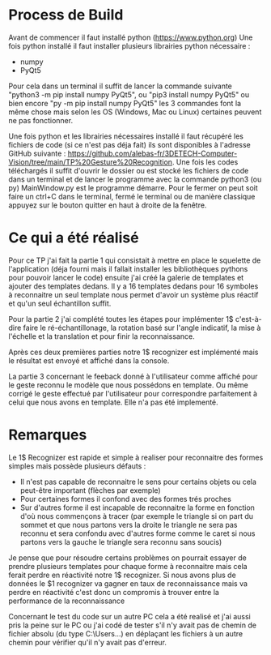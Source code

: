 # Process de Build 

Avant de commencer il faut installé python (https://www.python.org)
Une fois python installé il faut installer plusieurs librairies python nécessaire :
- numpy
- PyQt5

Pour cela dans un terminal il suffit de lancer la commande suivante "python3 -m pip install numpy PyQt5", ou "pip3 install numpy PyQt5" ou bien encore "py -m pip install numpy PyQt5" les 3 commandes font la même chose mais selon les OS (Windows, Mac ou Linux) certaines peuvent ne pas fonctionner.

Une fois python et les librairies nécessaires installé il faut récupéré les fichiers de code (si ce n'est pas déja fait) ils sont disponibles à l'adresse GitHub suivante :  https://github.com/alebas-fr/3DETECH-Computer-Vision/tree/main/TP%20Gesture%20Recognition. 
Une fois les codes téléchargés il suffit d'ouvrir le dossier ou est stocké les fichiers de code dans un terminal et de lancer le programme avec la commande python3 (ou py) MainWindow.py est le programme démarre. Pour le fermer on peut soit faire un ctrl+C dans le terminal, fermé le terminal ou de manière classique appuyez sur le bouton quitter en haut à droite de la fenêtre. 

# Ce qui a été réalisé 

Pour ce TP j'ai fait la partie 1 qui consistait à mettre en place le squelette de l'application (déja fourni mais il fallait installer les bibliothèques pythons pour pouvoir lancer le code) ensuite j'ai créé la galerie de templates et ajouter des templates dedans. Il y a 16 templates dedans pour 16 symboles à reconnaitre un seul template nous permet d'avoir un système plus réactif et qu'un seul échantillon suffit.

Pour la partie 2 j'ai complété toutes les étapes pour implémenter 1$ c'est-à-dire faire le ré-échantillonage, la rotation basé sur l'angle indicatif, la mise à l'échelle et la translation et pour finir la reconnaissance.

Après ces deux premières parties notre 1$ recognizer est implémenté mais le résultat est envoyé et affiché dans la console.

La partie 3 concernant le feeback donné à l'utilisateur comme affiché pour le geste reconnu le modèle que nous possédons en template. Ou même corrigé le geste effectué par l'utilisateur pour correspondre parfaitement à celui que nous avons en template. Elle n'a pas été implementé.

# Remarques
Le 1$ Recognizer est rapide et simple à realiser pour reconnaitre des formes simples mais possède plusieurs défauts : 
- Il n'est pas capable de reconnaitre le sens pour certains objets ou cela peut-être important (flèches par exemple)
- Pour certaines formes il confond avec des formes trés proches 
- Sur d'autres forme il est incapable de reconnaitre la forme en fonction d'où nous commençons à tracer (par exemple le triangle si on part du sommet et que nous partons vers la droite le triangle ne sera pas reconnu et sera confondu avec d'autres forme comme le caret si nous partons vers la gauche le triangle sera reconnu sans soucis)

Je pense que pour résoudre certains problèmes on pourrait essayer de prendre plusieurs templates pour chaque forme à reconnaitre mais cela ferait perdre en réactivité notre 1$ recognizer. Si nous avons plus de données le $1 recognizer va gagner en taux de reconnaissance mais va perdre en réactivité c'est donc un compromis à trouver entre la performance de la reconnaissance

Concernant le test du code sur un autre PC cela a été realisé et j'ai aussi pris la peine sur le PC ou j'ai codé de tester s'il n'y avait pas de chemin de fichier absolu (du type C:\Users\...) en déplaçant les fichiers à un autre chemin pour vérifier qu'il n'y avait pas d'erreur.
